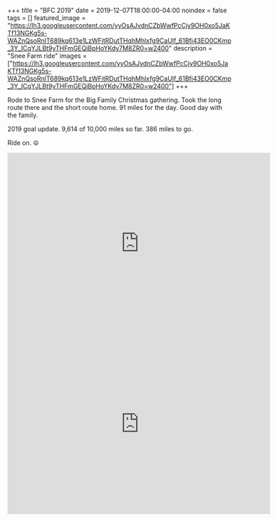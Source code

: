 +++
title =  "BFC 2019"
date = 2019-12-07T18:00:00-04:00
noindex = false
tags = []
featured_image = "https://lh3.googleusercontent.com/yyOsAJvdnCZbWwfPcCjy9OH0xo5JaKTf13NGKg5s-WAZnQsoRnlT689kq613e1LzWFitRDutTHqhMhlxfg9CaUIf_61Bfi43EO0CKmp_3Y_ICqYJLBt9yTHFmGEQjBpHoYKdy7M8ZR0=w2400"
description = "Snee Farm ride"
images = ["https://lh3.googleusercontent.com/yyOsAJvdnCZbWwfPcCjy9OH0xo5JaKTf13NGKg5s-WAZnQsoRnlT689kq613e1LzWFitRDutTHqhMhlxfg9CaUIf_61Bfi43EO0CKmp_3Y_ICqYJLBt9yTHFmGEQjBpHoYKdy7M8ZR0=w2400"]
+++

Rode to Snee Farm for the Big Family Christmas gathering. Took the long route there and the short route home. 91 miles for the day. Good day with the family.

2019 goal update. 9,614 of 10,000 miles so far. 386 miles to go. 

Ride on. ☮

<iframe height='405' width='590' frameborder='0' allowtransparency='true' scrolling='no' src='https://www.strava.com/activities/2917359093/embed/dc11bad6c05468a7993525b9a3fe6e6f740c8bc3'></iframe>

<iframe height='405' width='590' frameborder='0' allowtransparency='true' scrolling='no' src='https://www.strava.com/activities/2918255775/embed/c7db9a613b671a9585c31b809718027689a614fe'></iframe>
